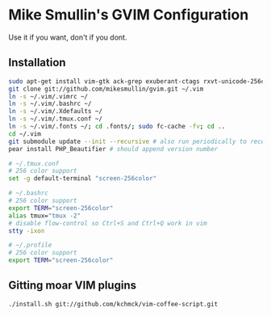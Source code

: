 # Mike Smullin's GVIM Configuration

Use it if you want, don't if you dont.

## Installation

```bash
sudo apt-get install vim-gtk ack-grep exuberant-ctags rxvt-unicode-256color php-pear
git clone git://github.com/mikesmullin/gvim.git ~/.vim
ln -s ~/.vim/.vimrc ~/
ln -s ~/.vim/.bashrc ~/
ln -s ~/.vim/.Xdefaults ~/
ln -s ~/.vim/.tmux.conf ~/
ln -s ~/.vim/.fonts ~/; cd .fonts/; sudo fc-cache -fv; cd ..
cd ~/.vim
git submodule update --init --recursive # also run periodically to receive updates
pear install PHP_Beautifier # should append version number
```

```bash
# ~/.tmux.conf
# 256 color support
set -g default-terminal "screen-256color"
```

```bash
# ~/.bashrc
# 256 color support
export TERM="screen-256color"
alias tmux="tmux -2"
# disable flow-control so Ctrl+S and Ctrl+Q work in vim
stty -ixon
```

```bash
# ~/.profile
# 256 color support
export TERM="screen-256color"
```


## Gitting moar VIM plugins

```bash
./install.sh git://github.com/kchmck/vim-coffee-script.git
```
